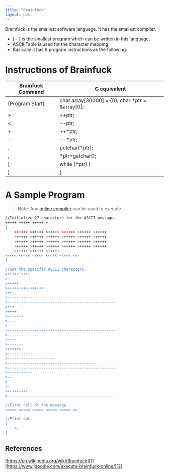 ```yaml
---
title: "Brainfuck"
layout: post
---
```


Brainfuck is the smallest software language. It has the smallest compiler.  

- [ - ] is the smallest program which can be written in this language.
- ASCII Table is used for the character mapping.
- Basically it has 8 program instructions as the following:



# Instructions of Brainfuck

| Brainfuck Command | C equivalent |
| ------ | ------ |
| (Program Start) | char array[30000] = {0}; char *ptr = &array[0]; |
| > | ++ptr; |
| < | --ptr; |
| + | ++*ptr; |
| - | --*ptr; |
| . | putchar(*ptr); |
| , | *ptr=getchar(); |
| [ | while (*ptr) { |
| ] | } |

# A Sample Program
> Note: Any [online compiler] can be used to execute.

```sh
//Initialize 27 characters for the ASCII message.
+++++ +++++ +++++ +
[
    >+++++ >+++++ >+++++ >+++++ >+++++ >+++++
    >+++++ >+++++ >+++++ >+++++ >+++++ >+++++
    >+++++ >+++++ >+++++ >+++++ >+++++ >+++++
    >+++++ >+++++ >+++++ >+++++ >+++++ >+++++
    >+++++ >+++++ >+++++
<<<<< <<<<< <<<<< <<<<< <<<<< <<-
]

//Set the specific ASCII characters.
>+++++ ++++
>-
>+++++
>++++++++++++++++
>++
>-----------
>------------------------------------------------
>+++
>++++
>-------
>----
>----
>------------------------------------------------
>---------------
>----
>-------
>++++++
>-----------
>---------------------
>---------------------------------------
>------------------------------------------------
>-----------
>--
>------
>-
>+++++++++
>-----------------------------------------------

//First cell of the message.
<<<<< <<<<< <<<<< <<<<< <<<<< <<- 

//Print out.
[
    >.
]
```

## References
[https://en.wikipedia.org/wiki/Brainfuck][1]  
[https://www.jdoodle.com/execute-brainfuck-online/][2]

[1]: https://en.wikipedia.org/wiki/Brainfuck
[2]: [https://www.jdoodle.com/execute-brainfuck-online/]
[online compiler]: <https://www.jdoodle.com/execute-brainfuck-online/>
  
